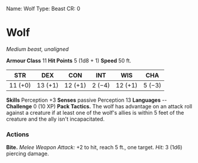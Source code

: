Name: Wolf
Type: Beast
CR: 0

# Wolf
_Medium beast, unaligned_

**Armour Class** 11
**Hit Points** 5 (1d8 + 1)
**Speed** 50 ft.

| STR     | DEX     | CON     | INT     | WIS     | CHA     |
|---------|---------|---------|---------|---------|---------|
| 11 (+0) | 13 (+1) | 12 (+1) | 2 (−4)  | 12 (+1) | 5 (−3)  |  

**Skills** Perception +3
**Senses** passive Perception 13
**Languages** --
**Challenge** 0 (10 XP)
**Pack Tactics.** The wolf has advantage on an attack roll against a creature if at least one of the wolf's allies is within 5 feet of the creature and the ally isn't incapacitated. 

### Actions
**Bite.** _Melee Weapon Attack:_ +2 to hit, reach 5 ft., one target. _Hit:_ 3 (1d6) piercing damage.